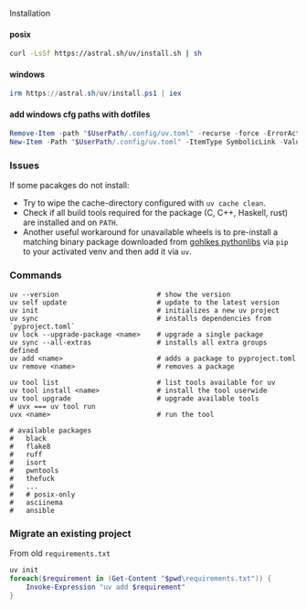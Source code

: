 
Installation

#### posix

```sh
curl -LsSf https://astral.sh/uv/install.sh | sh
```

#### windows 

```powershell
irm https://astral.sh/uv/install.ps1 | iex
```


#### add windows cfg paths with dotfiles

```powershell
Remove-Item -path "$UserPath/.config/uv.toml" -recurse -force -ErrorAction SilentlyContinue
New-Item -Path "$UserPath/.config/uv.toml" -ItemType SymbolicLink -Value "$env:DOTFILES/common/python/uv.toml"
```


### Issues

If some pacakges do not install:

- Try to wipe the cache-directory configured with `uv cache clean`.  
- Check if all build tools required for the package (C, C++, Haskell, rust) are installed and on `PATH`.
- Another useful workaround for unavailable wheels is to pre-install a matching binary package downloaded from [gohlkes pythonlibs](https://www.lfd.uci.edu/~gohlke/pythonlibs/) via `pip` to your activated venv and then add it via `uv`.


### Commands

```shell
uv --version                        # show the version
uv self update                      # update to the latest version
uv init                             # initializes a new uv project
uv sync                             # installs dependencies from `pyproject.toml`
uv lock --upgrade-package <name>    # upgrade a single package
uv sync --all-extras                # installs all extra groups defined
uv add <name>                       # adds a package to pyproject.toml
uv remove <name>                    # removes a package
```

```shell
uv tool list                        # list tools available for uv
uv tool install <name>              # install the tool userwide
uv tool upgrade                     # upgrade available tools
# uvx === uv tool run
uvx <name>                          # run the tool

# available packages
#   black
#   flake8
#   ruff
#   isort
#   pwntools
#   thefuck
#   ...
#   # posix-only
#   asciinema
#   ansible

```

### Migrate an existing project

From old `requirements.txt`

```powershell
uv init
foreach($requirement in (Get-Content "$pwd\requirements.txt")) {
    Invoke-Expression "uv add $requirement"
}
```

